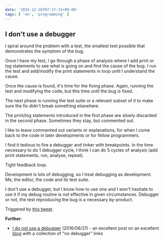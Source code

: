 ```yaml
---
date: '2015-12-26T07:37:32+09:00'
tags: [ 'en', 'programming' ]
---
```


## I don't use a debugger

I spiral around the problem with a test, the smallest test possible that demonstrates the symptom of the bug.

Once I have my test, I go through a phase of analysis where I add print or log statements to see what is going on and find the cause of the bug. I run the test and add/modify the print statements in loop until I understand the cause.

Once the cause is found, it's time for the fixing phase. Again, running the test and modifying the code, but this time until the bug is fixed.

The next phase is running the test suite or a relevant subset of it to make sure the fix didn't break something elsewhere.

The print/log statements introduced in the first phase are slowly discarded in the second phase. Sometimes they stay, but commented out.

I like to leave commented out variants or explanations, for when I come back to the code in later developments or for fellow programmers.

I find it tedious to fire a debugger and tinker with breakpoints. In the time necessary to do 1 debugger cycle, I think I can do 5 cycles of analysis (add print statements, run, analyse, repeat).

Tight feedback loop.

Development is lots of debugging, so I treat debugging as development. Me, the editor, the code and its test suite.

I don't use a debugger, but I know how to use one and I won't hesitate to use it if my debug routine is not effective in given circumstances. Debugger or not, the test reproducing the bug is a necessary by-product.

Triggered by [this tweet](https://twitter.com/lukaseder/status/679300925547290624).


**Further**:

* [I do not use a debugger](http://lemire.me/blog/2016/06/21/i-do-not-use-a-debugger/) (2016/06/21) - an excellent post on an excellent [blog](http://lemire.me/blog) with a collection of "no debugger" links

